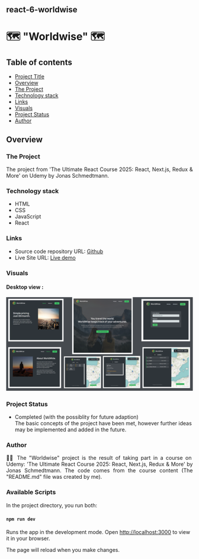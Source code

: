 ## react-6-worldwise

# 🗺 "Worldwise" 🗺

## Table of contents

- [Project Title](#"Worldwise")
- [Overview](#overview)
- [The Project](#the-project)
- [Technology stack](#technology-stack)
- [Links](#links)
- [Visuals](#visuals)
- [Project Status](#project-status)
- [Author](#author)

## Overview

### The Project

<p align="justify">The project from 'The Ultimate React Course 2025: React, Next.js, Redux & More' on Udemy by Jonas Schmedtmann.
</p>

### Technology stack

- HTML
- CSS
- JavaScript
- React

### Links

- Source code repository URL: [Github](https://github.com/basiacarvalho/react-6-react-worlwise)
- Live Site URL: [Live demo](https://basiacarvalho.github.io/react-6-worlwise/)

### Visuals

#### Desktop view :

![Screenshot](./public/worldwide-photo.png)

### Project Status

- Completed (with the possiblity for future adaption)\
  The basic concepts of the project have been met, however further ideas may be implemented and added in the future.

### Author

<p align="justify">👩‍💻 The "Worldwise" project is the result of taking part in a course on Udemy: 'The Ultimate React Course 2025: React, Next.js, Redux & More' by Jonas Schmedtmann. The code comes from the course content (The "README.md" file was created by me).
</p>

### Available Scripts

In the project directory, you run both:

#### `npm run dev`

Runs the app in the development mode.
Open [http://localhost:3000](http://localhost:3000) to view it in your browser.

The page will reload when you make changes.
